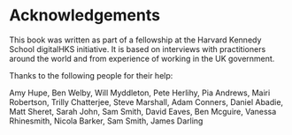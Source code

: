 # Acknowledgements

This book was written as part of a fellowship at the Harvard Kennedy School  digitalHKS initiative. It is based on interviews with practitioners around the world and from experience of working in the UK government.

Thanks to the following people for their help:

Amy Hupe, Ben Welby, Will Myddleton, Pete Herlihy, Pia Andrews, Mairi Robertson, Trilly Chatterjee, Steve Marshall, Adam Conners, Daniel Abadie, Matt Sheret, Sarah John, Sam Smith, David Eaves, Ben Mcguire, Vanessa Rhinesmith, Nicola Barker, Sam Smith, James Darling
